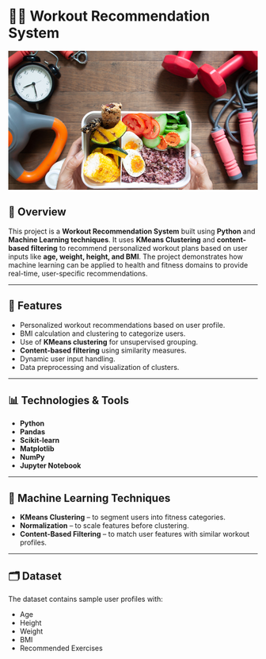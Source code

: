 # 🏋️‍♂️ Workout Recommendation System
![Workout Logo](https://github.com/AniketBordekar07/Work-and-Diet-Recomendation-/blob/main/healthy-diet%20image.jpg)
## 📌 Overview
This project is a **Workout Recommendation System** built using **Python** and **Machine Learning techniques**. It uses **KMeans Clustering** and **content-based filtering** to recommend personalized workout plans based on user inputs like **age, weight, height, and BMI**. The project demonstrates how machine learning can be applied to health and fitness domains to provide real-time, user-specific recommendations.

---

## 🚀 Features
- Personalized workout recommendations based on user profile.
- BMI calculation and clustering to categorize users.
- Use of **KMeans clustering** for unsupervised grouping.
- **Content-based filtering** using similarity measures.
- Dynamic user input handling.
- Data preprocessing and visualization of clusters.

---

## 📊 Technologies & Tools
- **Python**
- **Pandas**
- **Scikit-learn**
- **Matplotlib**
- **NumPy**
- **Jupyter Notebook**

---

## 🧠 Machine Learning Techniques
- **KMeans Clustering** – to segment users into fitness categories.
- **Normalization** – to scale features before clustering.
- **Content-Based Filtering** – to match user features with similar workout profiles.

---

## 🗂️ Dataset
The dataset contains sample user profiles with:
- Age  
- Height  
- Weight  
- BMI  
- Recommended Exercises
